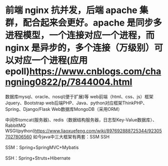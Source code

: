# 前端 nginx 抗并发，后端 apache 集群，配合起来会更好。apache 是同步多进程模型，一个连接对应一个进程，而 nginx 是异步的，多个连接（万级别）可以对应一个进程(应用epoll)https://www.cnblogs.com/changning0822/p/7844004.html
数据库mysql、oracle、nosql(便于扩展)等
web前端（html、css、js）框架Jquery、Bootstrap	web后端PHP、Java、python对应框架ThinkPHP、Spring、Django/Flask  Web数据库MongoDB（采用ORM）

中间件tomcat(服务器)、redis（数据结构服务器，日志型Key-Value数据库）、RabbitMQ  	
WSGI(python)https://www.liaoxuefeng.com/wiki/897692888725344/923057027806560
如今java中三大框架有两套：SSM SSH

SSM：Spring+SpringMVC+Mybatis

SSH：Spring+Struts+Hibernate